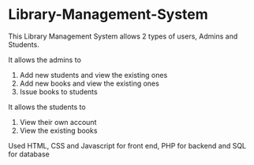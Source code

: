 # Library-Management-System

This Library Management System allows 2 types of users, Admins and Students. 

It allows the admins to 
1. Add new students and view the existing ones
2. Add new books and view the existing ones
3. Issue books to students

It allows the students to 
1. View their own account
2. View the existing books

Used HTML, CSS and Javascript for front end, PHP for backend and SQL for database
